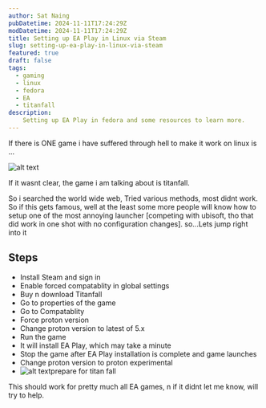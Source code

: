 ```yaml
---
author: Sat Naing
pubDatetime: 2024-11-11T17:24:29Z
modDatetime: 2024-11-11T17:24:29Z
title: Setting up EA Play in Linux via Steam 
slug: setting-up-ea-play-in-linux-via-steam
featured: true
draft: false
tags:
  - gaming
  - linux
  - fedora
  - EA
  - titanfall
description:
    Setting up EA Play in fedora and some resources to learn more.
---
```


If there is ONE game i have suffered through hell to make it work on linux is ...

![alt text](https://media.tenor.com/a0WzmV84BrkAAAAM/prepare-for-titanfall.gif)

If it wasnt clear, the game i am talking about is titanfall.

So i searched the world wide web, Tried various methods, most didnt work. So if this gets famous, well at the least some more people will know how to setup one of the most annoying launcher [competing with ubisoft, tho that did work in one shot with no configuration changes]. so...Lets jump right into it

## Steps

- Install Steam and sign in
- Enable forced compatablity in global settings
- Buy n download Titanfall
- Go to properties of the game
- Go to Compatablity
- Force proton version
- Change proton version to latest of 5.x
- Run the game
- It will install EA Play, which may take a minute
- Stop the game after EA Play installation is complete and game launches
- Change proton version to proton experimental
- ![alt text](https://www.icegif.com/wp-content/uploads/2022/06/icegif-78.gif)prepare for titan fall


This should work for pretty much all EA games, n if it didnt let me know, will try to help.